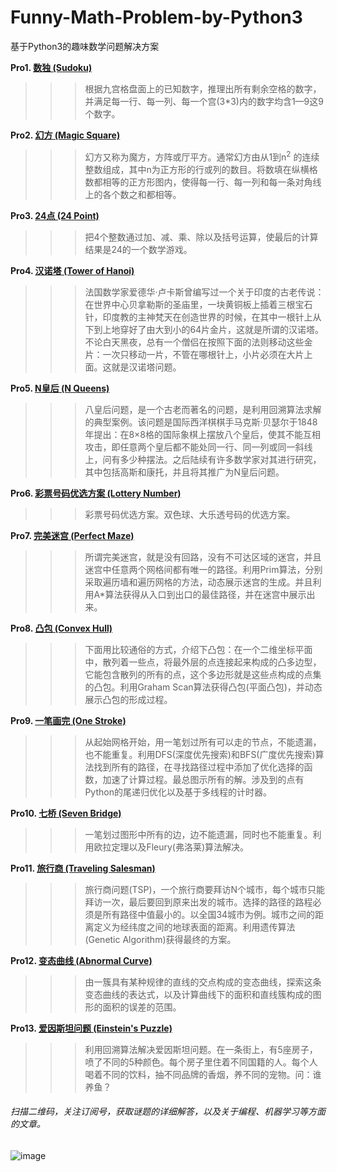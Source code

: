 # Funny-Math-Problem-by-Python3
基于Python3的趣味数学问题解决方案


**Pro1. [数独 (Sudoku)](https://github.com/Anfany/Funny-Math-Problem-by-Python3/blob/master/Sudoku)**
>>>根据九宫格盘面上的已知数字，推理出所有剩余空格的数字，并满足每一行、每一列、每一个宫(3*3)内的数字均含1—9这9个数字。
        
**Pro2. [幻方 (Magic Square)](https://github.com/Anfany/Funny-Math-Problem-by-Python3/blob/master/Magic%20Square)**
>>>幻方又称为魔方，方阵或厅平方。通常幻方由从1到n<sup>2</sup> 的连续整数组成，其中n为正方形的行或列的数目。将数填在纵横格数都相等的正方形图内，使得每一行、每一列和每一条对角线上的各个数之和都相等。
        
**Pro3. [24点 (24 Point)](https://github.com/Anfany/Funny-Math-Problem-by-Python3/blob/master/24%20Point)**
>>>把4个整数通过加、减、乘、除以及括号运算，使最后的计算结果是24的一个数学游戏。
 
**Pro4. [汉诺塔 (Tower of Hanoi)](https://github.com/Anfany/Funny-Math-Problem-by-Python3/blob/master/Tower%20of%20Hanoi)**
>>>法国数学家爱德华·卢卡斯曾编写过一个关于印度的古老传说：在世界中心贝拿勒斯的圣庙里，一块黄铜板上插着三根宝石针，印度教的主神梵天在创造世界的时候，在其中一根针上从下到上地穿好了由大到小的64片金片，这就是所谓的汉诺塔。不论白天黑夜，总有一个僧侣在按照下面的法则移动这些金片：一次只移动一片，不管在哪根针上，小片必须在大片上面。这就是汉诺塔问题。
        
**Pro5. [N皇后 (N Queens)](https://github.com/Anfany/Funny-Math-Problem-by-Python3/blob/master/N%20Queens)**
>>>八皇后问题，是一个古老而著名的问题，是利用回溯算法求解的典型案例。该问题是国际西洋棋棋手马克斯·贝瑟尔于1848年提出：在8×8格的国际象棋上摆放八个皇后，使其不能互相攻击，即任意两个皇后都不能处同一行、同一列或同一斜线上，问有多少种摆法。之后陆续有许多数学家对其进行研究，其中包括高斯和康托，并且将其推广为N皇后问题。

**Pro6. [彩票号码优选方案 (Lottery Number)](https://github.com/Anfany/Funny-Math-Problem-by-Python3/tree/master/Lottery)**
>>>彩票号码优选方案。双色球、大乐透号码的优选方案。

**Pro7. [完美迷宫 (Perfect Maze)](https://github.com/Anfany/Funny-Math-Problem-by-Python3/tree/master/Perfect%20Maze)**
>>>所谓完美迷宫，就是没有回路，没有不可达区域的迷宫，并且迷宫中任意两个网格间都有唯一的路径。利用Prim算法，分别采取遍历墙和遍历网格的方法，动态展示迷宫的生成。并且利用A\*算法获得从入口到出口的最佳路径，并在迷宫中展示出来。

**Pro8. [凸包 (Convex Hull)](https://github.com/Anfany/Funny-Math-Problem-by-Python3/tree/master/Convex%20Hull)**
>>>下面用比较通俗的方式，介绍下凸包：在一个二维坐标平面中，散列着一些点，将最外层的点连接起来构成的凸多边型，它能包含散列的所有的点，这个多边形就是这些点构成的点集的凸包。利用Graham Scan算法获得凸包(平面凸包)，并动态展示凸包的形成过程。

**Pro9. [一笔画完 (One Stroke)](https://github.com/Anfany/Funny-Math-Problem-by-Python3/tree/master/One_Stroke)**
>>>从起始网格开始，用一笔划过所有可以走的节点，不能遗漏，也不能重复。利用DFS(深度优先搜索)和BFS(广度优先搜索)算法找到所有的路径，在寻找路径过程中添加了优化选择的函数，加速了计算过程。最总图示所有的解。涉及到的点有Python的尾递归优化以及基于多线程的计时器。

**Pro10. [七桥 (Seven Bridge)](https://github.com/Anfany/Funny-Math-Problem-by-Python3/tree/master/Seven%20Bridge)**
>>>一笔划过图形中所有的边，边不能遗漏，同时也不能重复。利用欧拉定理以及Fleury(弗洛莱)算法解决。

**Pro11. [旅行商 (Traveling Salesman)](https://github.com/Anfany/Funny-Math-Problem-by-Python3/tree/master/Traveling%20Salesman)**
>>>旅行商问题(TSP)，一个旅行商要拜访N个城市，每个城市只能拜访一次，最后要回到原来出发的城市。选择的路径的路程必须是所有路径中值最小的。以全国34城市为例。城市之间的距离定义为经纬度之间的地球表面的距离。利用遗传算法(Genetic Algorithm)获得最终的方案。

**Pro12. [变态曲线 (Abnormal Curve)](https://github.com/Anfany/Funny-Math-Problem-by-Python3/tree/master/Abnormal%20Curve)**
>>>由一簇具有某种规律的直线的交点构成的变态曲线，探索这条变态曲线的表达式，以及计算曲线下的面积和直线簇构成的图形的面积的误差的范围。

**Pro13. [爱因斯坦问题 (Einstein's Puzzle)](https://github.com/Anfany/Funny-Math-Problem-by-Python3/tree/master/Einstein's%20Puzzle)**
>>>利用回溯算法解决爱因斯坦问题。在一条街上，有5座房子，喷了不同的5种颜色。每个房子里住着不同国籍的人。每个人喝着不同的饮料，抽不同品牌的香烟，养不同的宠物。问：谁养鱼？


###### 扫描二维码，关注订阅号，获取谜题的详细解答，以及关于编程、机器学习等方面的文章。
![image](https://github.com/Anfany/Machine-Learning-for-Beginner-by-Python3/blob/master/pythonfan_anfany.jpg)
